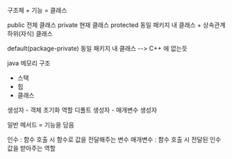 구조체 + 기능 = 클래스

public 		                  전체 클래스
private 		                현재 클래스
protected 	                동일 패키지 내 클래스 + 상속관계 하위(자식) 클래스

default(package-private) 		동일 패키지 내 클래스    --> C++ 에 없는듯

java 메모리 구조
- 스택
- 힙
- 클래스

생성자 - 객체 초기화 역할
디폴트 생성자 - 매개변수 생성자

일반 메서드 = 기능을 담음

인수     : 함수 호출 시 함수로 값을 전달해주는 변수
매개변수 : 함수 호출 시 전달된 인수값을 받아주는 역할

